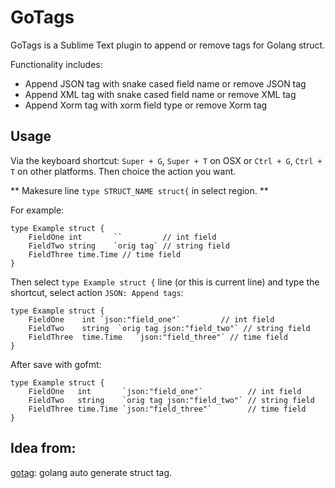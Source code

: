 # GoTags

GoTags is a Sublime Text plugin to append or remove tags for Golang struct.

Functionality includes:

- Append JSON tag with snake cased field name or remove JSON tag
- Append XML tag with snake cased field name or remove XML tag
- Append Xorm tag with xorm field type or remove Xorm tag

## Usage

Via the keyboard shortcut: `Super + G`, `Super + T` on OSX or `Ctrl + G`, `Ctrl + T` on other platforms. Then choice the action you want.

** Makesure line `type STRUCT_NAME struct{` in select region. **

For example:

```golang
type Example struct {
    FieldOne int       ``         // int field
    FieldTwo string    `orig tag` // string field
    FieldThree time.Time // time field
}
```

Then select `type Example struct {` line (or this is current line) and type the shortcut, select action `JSON: Append tags`:

```golang
type Example struct {
	FieldOne	int	`json:"field_one"`         // int field
	FieldTwo	string	`orig tag json:"field_two"` // string field
	FieldThree	time.Time	`json:"field_three"` // time field
}
```

After save with gofmt:

```golang
type Example struct {
	FieldOne   int       `json:"field_one"`          // int field
	FieldTwo   string    `orig tag json:"field_two"` // string field
	FieldThree time.Time `json:"field_three"`        // time field
}
```

## Idea from:

[gotag](https://github.com/suifengRock/gotag): golang auto generate struct tag.
